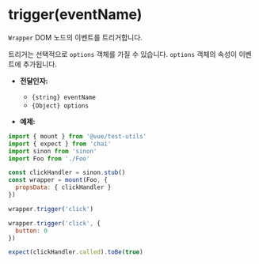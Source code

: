 # trigger(eventName)

`Wrapper` DOM 노드의 이벤트를 트리거합니다.

트리거는 선택적으로 `options` 객체를 가질 수 있습니다. `options` 객체의 속성이 이벤트에 추가됩니다.

- **전달인자:**
  - `{string} eventName`
  - `{Object} options`

- **예제:**

```js
import { mount } from '@vue/test-utils'
import { expect } from 'chai'
import sinon from 'sinon'
import Foo from './Foo'

const clickHandler = sinon.stub()
const wrapper = mount(Foo, {
  propsData: { clickHandler }
})

wrapper.trigger('click')

wrapper.trigger('click', {
  button: 0
})

expect(clickHandler.called).toBe(true)
```
